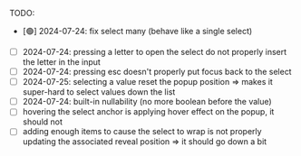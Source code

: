 TODO:

- [🟢] 2024-07-24: fix select many (behave like a single select)
- [ ] 2024-07-24: pressing a letter to open the select do not properly insert the letter in the input
- [ ] 2024-07-24: pressing esc doesn't properly put focus back to the select
- [ ] 2024-07-25: selecting a value reset the popup position => makes it super-hard to select values down the list
- [ ] 2024-07-24: built-in nullability (no more boolean before the value)
- [ ] hovering the select anchor is applying hover effect on the popup, it should not
- [ ] adding enough items to cause the select to wrap is not properly updating the associated reveal position => it should go down a bit